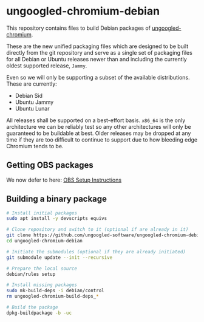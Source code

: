 # ungoogled-chromium-debian

This repository contains files to build Debian packages of
[ungoogled-chromium](//github.com/Eloston/ungoogled-chromium).

These are the new unified packaging files which are designed to be built
directly from the git repository and serve as a single set of packaging
files for all Debian or Ubuntu releases newer than and including the
currently oldest supported release, `Jammy`.

Even so we will only be supporting a subset of the available distributions.
These are currently:
- Debian Sid
- Ubuntu Jammy
- Ubuntu Lunar

All releases shall be supported on a best-effort basis. `x86_64` is the only
architecture we can be reliably test so any other architectures will only be
guaranteed to be buildable at best. Older releases may be dropped at any time
if they are too difficult to continue to support due to how bleeding edge
Chromium tends to be.

## Getting OBS packages

We now defer to here:
[OBS Setup Instructions](https://software.opensuse.org//download.html?project=home%3Aungoogled_chromium&package=ungoogled-chromium)

## Building a binary package

```sh
# Install initial packages
sudo apt install -y devscripts equivs

# Clone repository and switch to it (optional if are already in it)
git clone https://github.com/ungoogled-software/ungoogled-chromium-debian.git
cd ungoogled-chromium-debian

# Initiate the submodules (optional if they are already initiated)
git submodule update --init --recursive

# Prepare the local source
debian/rules setup

# Install missing packages
sudo mk-build-deps -i debian/control
rm ungoogled-chromium-build-deps_*

# Build the package
dpkg-buildpackage -b -uc
```

